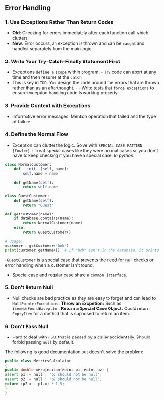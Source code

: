 ## Error Handling

### 1. Use Exceptions Rather Than Return Codes
- **Old**: Checking for errors immediately after each function call which clutters.
- **New**: Error occurs, an exception is thrown and can be `caught` and handled separately from the main logic.

### 2. Write Your Try-Catch-Finally Statement First
- Exceptions `define a scope` within program. - `Try` code can abort at any time and then resume at the `catch`.
- This is key in `TDD`. You design the code around the errors that are thrown rather than as an afterthought. - - Write tests that `force exceptions` to ensure exception handling code is working properly.

### 3. Provide Context with Exceptions
- Informative error messages. Mention operation that failed and the type of failure.

### 4. Define the Normal Flow
- Exception can clutter the logic. Solve with  `SPECIAL CASE PATTERN [Fowler].`: Treat special cases like they were normal cases so you don't have to keep checking if you have a special case.
*In python:*
```python
class NormalCustomer:
    def __init__(self, name):
        self.name = name

    def getName(self):
        return self.name

class GuestCustomer:
    def getName(self):
        return "Guest"

def getCustomer(name):
    if database.contains(name):
        return NormalCustomer(name)
    else:
        return GuestCustomer()

# Usage:
customer = getCustomer("Bob")
print(customer.getName())  # If "Bob" isn't in the database, it prints "Guest"
```
 -`GuestCustomer` is a special case that prevents the need for null checks or error handling when a customer isn't found.
 - Special case and regular case share a `common interface`.

 ### 5. Don't Return Null
 - Null checks are bad practice as they are easy to forget and can lead to `NullPointerExceptions`.
 **Throw an Excpetion:** Such as `ItemNotFoundException`.
 **Return a Special Case Object:** Could return `EmptyItem` for a method that is supposed to return an item.

 ### 6. Don't Pass Null
 - Hard to deal with `null` that is passed by a caller accidentally. Should forbid passing `null` by default.
 
 The following is good documentation but doesn't solve the problem:
 ```c++
 public class MetricsCalculator
{
 public double xProjection(Point p1, Point p2) {
 assert p1 != null : "p1 should not be null";
 assert p2 != null : "p2 should not be null";
 return (p2.x – p1.x) * 1.5;
 }
}
 ```